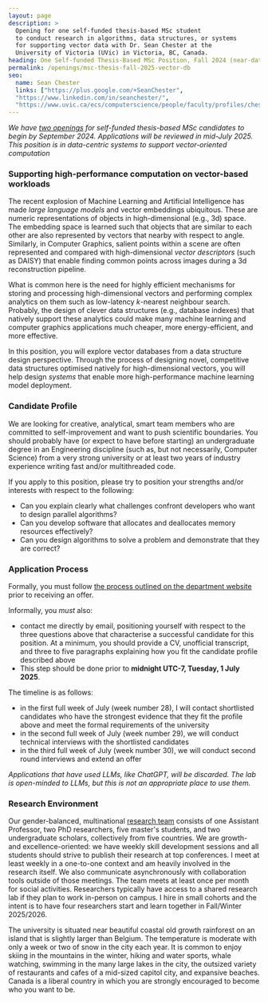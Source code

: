 ```yaml
---
layout: page
description: >
  Opening for one self-funded thesis-based MSc student
  to conduct research in algorithms, data structures, or systems
  for supporting vector data with Dr. Sean Chester at the
  University of Victoria (UVic) in Victoria, BC, Canada. 
heading: One Self-funded Thesis-Based MSc Position, Fall 2024 (near-data processing)
permalink: /openings/msc-thesis-fall-2025-vector-db
seo:
  name: Sean Chester
  links: ["https://plus.google.com/+SeanChester",
  "https://www.linkedin.com/in/seanchester/",
  "https://www.uvic.ca/ecs/computerscience/people/faculty/profiles/chester-sean.php"]
---
```


_We have [two openings](../) for self-funded thesis-based MSc candidates to begin by September 2024. Applications will be reviewed in mid-July 2025. This position is in data-centric systems to support vector-oriented computation_

### Supporting high-performance computation on vector-based workloads

The recent explosion of Machine Learning and Artificial Intelligence has made _large language models_ and vector embeddings ubiquitous. These are numeric representations of objects in high-dimensional (e.g., 3d) space. The embedding space is learned such that objects that are similar to each other are also represented by vectors that nearby with respect to angle. Similarly, in Computer Graphics, salient points within a scene are often represented and compared with high-dimensional _vector descriptors_ (such as DAISY) that enable finding common points across images during a 3d reconstruction pipeline.

What is common here is the need for highly efficient mechanisms for storing and processing high-dimensional vectors and performing complex analytics on them such as low-latency _k_-nearest neighbour search. Probably, the design of clever data structures (e.g., database indexes) that natively support these analytics could make many machine learning and computer graphics applications much cheaper, more energy-efficient, and more effective.

In this position, you will explore vector databases from a data structure design perspective. Through the process of designing novel, competitive data structures optimised natively for high-dimensional vectors, you will help design _systems_ that enable more high-performance machine learning model deployment.

### Candidate Profile

We are looking for creative, analytical, smart team members who are committed to self-improvement and want to push scientific boundaries. You should probably have (or expect to have before starting) an undergraduate degree in an Engineering discipline (such as, but not necessarily, Computer Science) from a very strong university or at least two years of industry experience writing fast and/or multithreaded code.


If you apply to this position, please try to position your strengths and/or interests with respect to the following:

 * Can you explain clearly what challenges confront developers who want to design parallel algorithms?
 * Can you develop software that allocates and deallocates memory resources effectively?
 * Can you design algorithms to solve a problem and demonstrate that they are correct?


### Application Process

Formally, you must follow [the process outlined on the department website](https://www.uvic.ca/ecs/computerscience/graduate/applying/index.php) prior to receiving an offer.

Informally, you _must_ also:

  - contact me directly by email, positioning yourself with respect to the three questions above that characterise a successful candidate for this position. At a minimum, you should provide a CV, unofficial transcript, and three to five paragraphs explaining how you fit the candidate profile described above
  - This step should be done prior to **midnight UTC-7, Tuesday, 1 July 2025**.

The timeline is as follows:

  - in the first full week of July (week number 28), I will contact shortlisted candidates who have the strongest evidence that they fit the profile above and meet the formal requirements of the university
  - in the second full week of July (week number 29), we will conduct technical interviews with the shortlisted candidates
  - in the third full week of July (week number 30), we will conduct second round interviews and extend an offer

_Applications that have used LLMs, like ChatGPT, will be discarded. The lab is open-minded to LLMs, but this is not an appropriate place to use them._

### Research Environment

Our gender-balanced, multinational [research team](../students) consists of one Assistant Professor, two PhD researchers, five master's students, and two undergraduate scholars, collectively from five countries. We are growth- and excellence-oriented: we have weekly skill development sessions and all students should strive to publish their research at top conferences. I meet at least weekly in a one-to-one context and am heavily involved in the research itself. We also communicate asynchronously with collaboration tools outside of those meetings. The team meets at least once per month for social activities. Researchers typically have access to a shared research lab if they plan to work in-person on campus. I hire in small cohorts and the intent is to have four researchers start and learn together in Fall/Winter 2025/2026.

The university is situated near beautiful coastal old growth rainforest on an island that is slightly larger than Belgium. The temperature is moderate with only a week or two of snow in the city each year. It is common to enjoy skiing in the mountains in the winter, hiking and water sports, whale watching, swimming in the many large lakes in the city, the outsized variety of restaurants and cafes of a mid-sized capitol city, and expansive beaches. Canada is a liberal country in which you are strongly encouraged to become who you want to be.